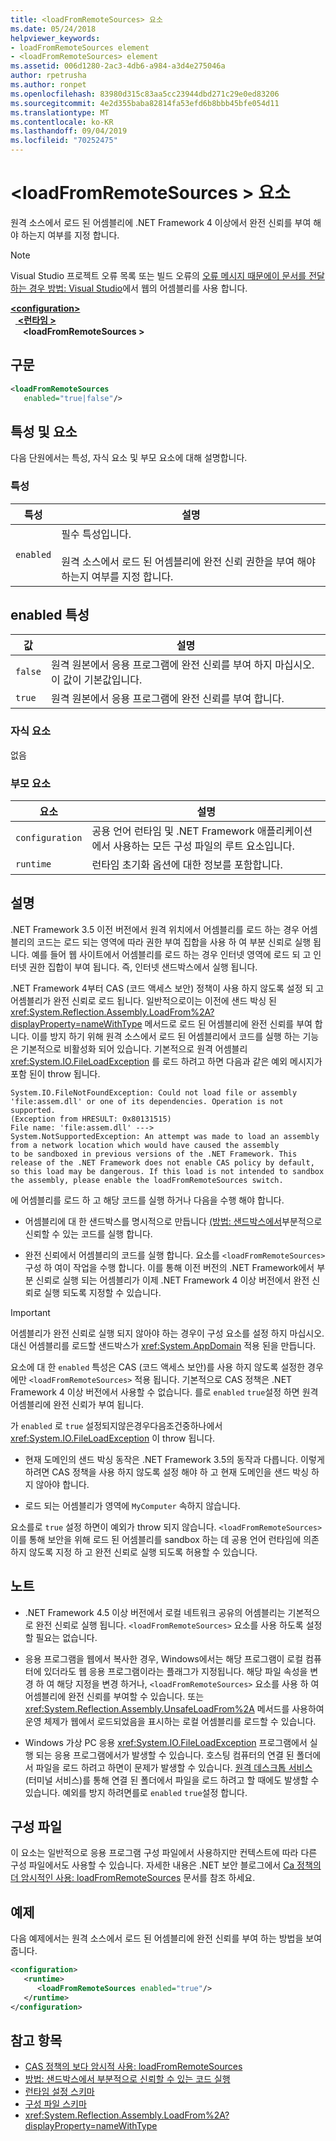 ```yaml
---
title: <loadFromRemoteSources> 요소
ms.date: 05/24/2018
helpviewer_keywords:
- loadFromRemoteSources element
- <loadFromRemoteSources> element
ms.assetid: 006d1280-2ac3-4db6-a984-a3d4e275046a
author: rpetrusha
ms.author: ronpet
ms.openlocfilehash: 83980d315c83aa5cc23944dbd271c29e0ed83206
ms.sourcegitcommit: 4e2d355baba82814fa53efd6b8bbb45bfe054d11
ms.translationtype: MT
ms.contentlocale: ko-KR
ms.lasthandoff: 09/04/2019
ms.locfileid: "70252475"
---
```

# <a name="loadfromremotesources-element"></a>\<loadFromRemoteSources > 요소
원격 소스에서 로드 된 어셈블리에 .NET Framework 4 이상에서 완전 신뢰를 부여 해야 하는지 여부를 지정 합니다.
  
> [!NOTE]
> Visual Studio 프로젝트 오류 목록 또는 빌드 오류의 [오류 메시지 때문에이 문서를 전달 하는 경우 방법: Visual Studio](https://docs.microsoft.com/previous-versions/visualstudio/visual-studio-2010/ee890038(v=vs.100))에서 웹의 어셈블리를 사용 합니다.  
  
[ **\<configuration>** ](../configuration-element.md)\
&nbsp;&nbsp;[ **\<런타임 >** ](runtime-element.md)\
&nbsp;&nbsp;&nbsp;&nbsp; **\<loadFromRemoteSources >**  
  
## <a name="syntax"></a>구문  
  
```xml  
<loadFromRemoteSources    
   enabled="true|false"/>  
```  
  
## <a name="attributes-and-elements"></a>특성 및 요소
 다음 단원에서는 특성, 자식 요소 및 부모 요소에 대해 설명합니다.  
  
### <a name="attributes"></a>특성  
  
|특성|설명|  
|---------------|-----------------|  
|`enabled`|필수 특성입니다.<br /><br /> 원격 소스에서 로드 된 어셈블리에 완전 신뢰 권한을 부여 해야 하는지 여부를 지정 합니다.|  
  
## <a name="enabled-attribute"></a>enabled 특성  
  
|값|설명|  
|-----------|-----------------|  
|`false`|원격 원본에서 응용 프로그램에 완전 신뢰를 부여 하지 마십시오. 이 값이 기본값입니다.|  
|`true`|원격 원본에서 응용 프로그램에 완전 신뢰를 부여 합니다.|  
  
### <a name="child-elements"></a>자식 요소  
 없음  
  
### <a name="parent-elements"></a>부모 요소  
  
|요소|설명|  
|-------------|-----------------|  
|`configuration`|공용 언어 런타임 및 .NET Framework 애플리케이션에서 사용하는 모든 구성 파일의 루트 요소입니다.|  
|`runtime`|런타임 초기화 옵션에 대한 정보를 포함합니다.|  
  
## <a name="remarks"></a>설명

.NET Framework 3.5 이전 버전에서 원격 위치에서 어셈블리를 로드 하는 경우 어셈블리의 코드는 로드 되는 영역에 따라 권한 부여 집합을 사용 하 여 부분 신뢰로 실행 됩니다. 예를 들어 웹 사이트에서 어셈블리를 로드 하는 경우 인터넷 영역에 로드 되 고 인터넷 권한 집합이 부여 됩니다. 즉, 인터넷 샌드박스에서 실행 됩니다.

.NET Framework 4부터 CAS (코드 액세스 보안) 정책이 사용 하지 않도록 설정 되 고 어셈블리가 완전 신뢰로 로드 됩니다. 일반적으로이는 이전에 샌드 박싱 된 <xref:System.Reflection.Assembly.LoadFrom%2A?displayProperty=nameWithType> 메서드로 로드 된 어셈블리에 완전 신뢰를 부여 합니다. 이를 방지 하기 위해 원격 소스에서 로드 된 어셈블리에서 코드를 실행 하는 기능은 기본적으로 비활성화 되어 있습니다. 기본적으로 원격 어셈블리 <xref:System.IO.FileLoadException> 를 로드 하려고 하면 다음과 같은 예외 메시지가 포함 된이 throw 됩니다.

```text
System.IO.FileNotFoundException: Could not load file or assembly 'file:assem.dll' or one of its dependencies. Operation is not supported. 
(Exception from HRESULT: 0x80131515)
File name: 'file:assem.dll' ---> 
System.NotSupportedException: An attempt was made to load an assembly from a network location which would have caused the assembly 
to be sandboxed in previous versions of the .NET Framework. This release of the .NET Framework does not enable CAS policy by default, 
so this load may be dangerous. If this load is not intended to sandbox the assembly, please enable the loadFromRemoteSources switch. 
```

에 어셈블리를 로드 하 고 해당 코드를 실행 하거나 다음을 수행 해야 합니다.

- 어셈블리에 대 한 샌드박스를 명시적으로 만듭니다 [(방법: 샌드박스에서](../../../misc/how-to-run-partially-trusted-code-in-a-sandbox.md)부분적으로 신뢰할 수 있는 코드를 실행 합니다.

- 완전 신뢰에서 어셈블리의 코드를 실행 합니다. 요소를 `<loadFromRemoteSources>` 구성 하 여이 작업을 수행 합니다. 이를 통해 이전 버전의 .NET Framework에서 부분 신뢰로 실행 되는 어셈블리가 이제 .NET Framework 4 이상 버전에서 완전 신뢰로 실행 되도록 지정할 수 있습니다.

> [!IMPORTANT]
> 어셈블리가 완전 신뢰로 실행 되지 않아야 하는 경우이 구성 요소를 설정 하지 마십시오. 대신 어셈블리를 로드할 샌드박스가 <xref:System.AppDomain> 적용 된을 만듭니다.

요소에 대 한 `enabled` 특성은 CAS (코드 액세스 보안)를 사용 하지 않도록 설정한 경우에만 `<loadFromRemoteSources>` 적용 됩니다. 기본적으로 CAS 정책은 .NET Framework 4 이상 버전에서 사용할 수 없습니다. 를로 `enabled` `true`설정 하면 원격 어셈블리에 완전 신뢰가 부여 됩니다.

가 `enabled` 로 `true` 설정되지않은경우다음조건중하나에서<xref:System.IO.FileLoadException> 이 throw 됩니다.

- 현재 도메인의 샌드 박싱 동작은 .NET Framework 3.5의 동작과 다릅니다. 이렇게 하려면 CAS 정책을 사용 하지 않도록 설정 해야 하 고 현재 도메인을 샌드 박싱 하지 않아야 합니다.

- 로드 되는 어셈블리가 영역에 `MyComputer` 속하지 않습니다.

요소를로 `true` 설정 하면이 예외가 throw 되지 않습니다. `<loadFromRemoteSources>` 이를 통해 보안을 위해 로드 된 어셈블리를 sandbox 하는 데 공용 언어 런타임에 의존 하지 않도록 지정 하 고 완전 신뢰로 실행 되도록 허용할 수 있습니다.

## <a name="notes"></a>노트

- .NET Framework 4.5 이상 버전에서 로컬 네트워크 공유의 어셈블리는 기본적으로 완전 신뢰로 실행 됩니다. `<loadFromRemoteSources>` 요소를 사용 하도록 설정할 필요는 없습니다.

- 응용 프로그램을 웹에서 복사한 경우, Windows에서는 해당 프로그램이 로컬 컴퓨터에 있더라도 웹 응용 프로그램이라는 플래그가 지정됩니다. 해당 파일 속성을 변경 하 여 해당 지정을 변경 하거나, `<loadFromRemoteSources>` 요소를 사용 하 여 어셈블리에 완전 신뢰를 부여할 수 있습니다. 또는 <xref:System.Reflection.Assembly.UnsafeLoadFrom%2A> 메서드를 사용하여 운영 체제가 웹에서 로드되었음을 표시하는 로컬 어셈블리를 로드할 수 있습니다.

- Windows 가상 PC 응용 <xref:System.IO.FileLoadException> 프로그램에서 실행 되는 응용 프로그램에서가 발생할 수 있습니다. 호스팅 컴퓨터의 연결 된 폴더에서 파일을 로드 하려고 하면이 문제가 발생할 수 있습니다. [원격 데스크톱 서비스](https://go.microsoft.com/fwlink/?LinkId=182775) (터미널 서비스)를 통해 연결 된 폴더에서 파일을 로드 하려고 할 때에도 발생할 수 있습니다. 예외를 방지 하려면를로 `enabled` `true`설정 합니다.

## <a name="configuration-file"></a>구성 파일

이 요소는 일반적으로 응용 프로그램 구성 파일에서 사용하지만 컨텍스트에 따라 다른 구성 파일에서도 사용할 수 있습니다. 자세한 내용은 .NET 보안 블로그에서 [Ca 정책의 더 암시적인 사용: loadFromRemoteSources](https://go.microsoft.com/fwlink/p/?LinkId=266839) 문서를 참조 하세요.  

## <a name="example"></a>예제

다음 예제에서는 원격 소스에서 로드 된 어셈블리에 완전 신뢰를 부여 하는 방법을 보여 줍니다.

```xml
<configuration>  
   <runtime>  
      <loadFromRemoteSources enabled="true"/>  
   </runtime>  
</configuration>  
```

## <a name="see-also"></a>참고 항목

- [CAS 정책의 보다 암시적 사용: loadFromRemoteSources](https://go.microsoft.com/fwlink/p/?LinkId=266839)
- [방법: 샌드박스에서 부분적으로 신뢰할 수 있는 코드 실행](../../../misc/how-to-run-partially-trusted-code-in-a-sandbox.md)
- [런타임 설정 스키마](index.md)
- [구성 파일 스키마](../index.md)
- <xref:System.Reflection.Assembly.LoadFrom%2A?displayProperty=nameWithType>
